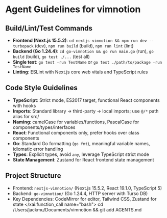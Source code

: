 # Agent Guidelines for vimnotion

## Build/Lint/Test Commands
- **Frontend (Next.js 15.5.2)**: `cd nextjs-vimnotion && npm run dev --turbopack` (dev), `npm run build` (build), `npm run lint` (lint)
- **Backend (Go 1.24.4)**: `cd go-vimnotion && go run main.go` (run), `go build` (build), `go test ./...` (test all)
- **Single test**: `go test -run TestName` or `go test ./path/to/package -run TestName`
- **Linting**: ESLint with Next.js core web vitals and TypeScript rules

## Code Style Guidelines
- **TypeScript**: Strict mode, ES2017 target, functional React components with hooks
- **Imports**: Standard library → third-party → local imports; use `@/*` path alias for src/
- **Naming**: camelCase for variables/functions, PascalCase for components/types/interfaces
- **React**: Functional components only, prefer hooks over class components
- **Go**: Standard Go formatting (`go fmt`), meaningful variable names, idiomatic error handling
- **Types**: Explicit types, avoid `any`, leverage TypeScript strict mode
- **State Management**: Zustand for React frontend state management

## Project Structure
- Frontend: `nextjs-vimnotion/` (Next.js 15.5.2, React 19.1.0, TypeScript 5)
- Backend: `go-vimnotion/` (Go 1.24.4, HTTP server with Turso DB)
- Key Dependencies: CodeMirror for editor, Tailwind CSS, Zustand for state</content>
</xai:function_call name="bash">
<parameter name="command">cd /Users/jackmu/Documents/vimnotion && git add AGENTS.md